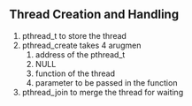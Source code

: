 ## Thread Creation and Handling

1. pthread_t to store the thread 
2. pthread_create takes 4 arugmen 
    1. address of the pthread_t
    2. NULL
    3. function of the thread
    4. parameter to be passed in the function
3. pthread_join to merge the thread for waiting 
